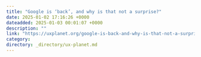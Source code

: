 ```yaml
---
title: "Google is ‘back’, and why is that not a surprise?"
date: 2025-01-02 17:16:26 +0000
dateadded: 2025-01-03 00:01:07 +0000
description: ""
link: "https://uxplanet.org/google-is-back-and-why-is-that-not-a-surprise-3e17cb48afad?source=rss----819cc2aaeee0---4"
category:
directory: _directory/ux-planet.md
---
```

